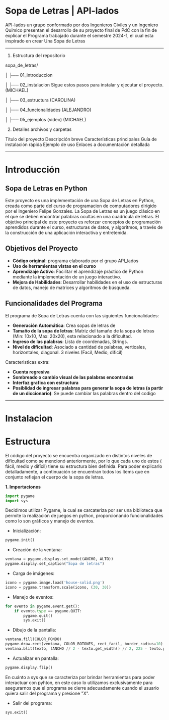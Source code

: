# Sopa de Letras | API-lados
API-lados un grupo conformado por dos Ingenieros Civiles y un Ingeniero Químico presentan el desarrollo de su proyecto final de PdC con la fin de explicar el Programa trabajado durante el semestre 2024-1, el cual esta inspirado en crear Una Sopa de Letras
_______________________
1. Estructura del repositorio

sopa_de_letras/


│   ├── 01_introduccion

│   ├── 02_instalacion     Sigue estos pasos para instalar y ejecutar el proyecto.   (MICHAEL)

│   ├── 03_estructura         (CAROLINA)

│   ├── 04_funcionalidades           (ALEJANDRO)

│   ├── 05_ejemplos (video)    (MICHAEL)



2. Detalles archivos y carpetas
   
Título del proyecto
Descripción breve
Características principales
Guía de instalación rápida
Ejemplo de uso
Enlaces a documentación detallada

_______________________
# Introducción

## Sopa de Letras en Python

Este proyecto es una implementación de una Sopa de Letras en Python, creada como parte del curso de programacion de computadores dirigido por el Ingeniero Felipe Gonzales. La Sopa de Letras es un juego clásico en el que se deben encontrar palabras ocultas en una cuadrícula de letras. El objetivo principal de este proyecto es reforzar conceptos de programación aprendidos durante el curso, estructuras de datos, y algoritmos, a través de la construcción de una aplicación interactiva y entretenida.

## Objetivos del Proyecto

- **Código original**: programa elaborado por el grupo API_lados
- **Uso de herramientas vistas en el curso** 
- **Aprendizaje Activo**: Facilitar el aprendizaje práctico de Python mediante la implementación de un juego interactivo.
- **Mejora de Habilidades**: Desarrollar habilidades en el uso de estructuras de datos, manejo de matrices y algoritmos de búsqueda.


## Funcionalidades del Programa

El programa de Sopa de Letras cuenta con las siguientes funcionalidades:

- **Generación Automática**: Crea sopas de letras de
- **Tamaño de la sopa de letras**: Matriz del tamaño de la sopa de letras (Min: 10x10, Max: 20x20), esta relacionado a la dificultad.
- **Ingreso de las palabras**: Lista de coordenadas, Strings.
- **Nivel de dificultad**: Asociado a cantidad de palabras, verticales, horizontales, diagonal. 3 niveles (Facil, Medio, dificil)

Caracteristicas extra:
  
- **Cuenta regresiva**
- **Sombreado o cambio visual de las palabras encontradas**
- **Interfaz grafica con estructura**
- **Posiblidad de ingresar palabras para generar la sopa de letras (a partir de un diccionario)**: Se puede cambiar las palabras dentro del codigo  

_______________________

# Instalacion




# Estructura

El código del proyecto se encuentra organizado en distintos niveles de dificultad como se mencionó anteriormente, por lo que cada uno de estos ( fácil, medio y difícil) tiene su estructura bien definida. Para poder explicarlo detalladamente, a continuación se encuentran todos los ítems que en conjunto reflejan el cuerpo de la sopa de letras.


**1. Importaciones**

``` python
import pygame
import sys
```

Decidimos utilizar Pygame, la cual se carcateriza por ser una biblioteca que permite la realización de juegos en python, proporcionando funcionalidades como lo son gráficos y manejo de eventos.

- Inicialización:
``` python
pygame.init()
```

- Creación de la ventana:
``` python
ventana = pygame.display.set_mode((ANCHO, ALTO))
pygame.display.set_caption("Sopa de letras")
```

- Carga de imágenes:
``` python
icono = pygame.image.load('house-solid.png')
icono = pygame.transform.scale(icono, (30, 30))
```

- Manejo de eventos:
``` python
for evento in pygame.event.get():
    if evento.type == pygame.QUIT:
        pygame.quit()
        sys.exit()
```

- Dibujo de la pantalla:
``` python
ventana.fill(COLOR_FONDO)
pygame.draw.rect(ventana, COLOR_BOTONES, rect_facil, border_radius=10)
ventana.blit(texto, (ANCHO // 2 - texto.get_width() // 2, 225 - texto.get_height() // 2))
```
  
- Actualizar en pantalla:
``` python
pygame.display.flip()
```

En cuánto a sys que se caracteriza por brindar herramientas para poder interactuar con pyhton, en este caso lo utilizamos exclusivamente para asegurarnos que el programa se cierre adecuadamente cuando el usuario quiera salir del programa y presione "X".

- Salir del programa:
``` python
sys.exit()
``` 



``` mermaid
``` 












